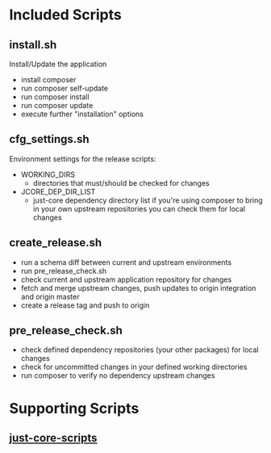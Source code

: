 # Included Scripts

## install.sh

Install/Update the application

* install composer
* run composer self-update
* run composer install
* run composer update
* execute further "installation" options

## cfg_settings.sh

Environment settings for the release scripts:

* WORKING_DIRS
  * directories that must/should be checked for changes 
* JCORE_DEP_DIR_LIST
  * just-core dependency directory list if you're using composer to bring in your own upstream repositories you can check them for local changes
  
## create_release.sh

* run a schema diff between current and upstream environments
* run pre_release_check.sh
* check current and upstream application repository for changes
* fetch and merge upstream changes, push updates to origin integration and origin master
* create a release tag and push to origin 

## pre_release_check.sh

* check defined dependency repositories (your other packages) for local changes
* check for uncommitted changes in your defined working directories 
* run composer to verify no dependency upstream changes

# Supporting Scripts

## [just-core-scripts](https://chglongstone.github.io/just-core-scripts)